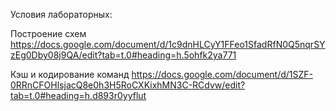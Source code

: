 Условия лабораторных:

Построение схем
 https://docs.google.com/document/d/1c9dnHLCyY1FFeo1SfadRfN0Q5nqrSYzEg0Dby08j9QA/edit?tab=t.0#heading=h.5ohfk2ya771

Кэш и кодирование команд
 https://docs.google.com/document/d/1SZF-0RRnCFOHlsjacQ8e0h3H5RoCXKixhMN3C-RCdvw/edit?tab=t.0#heading=h.d893r0yyflut
